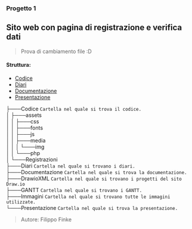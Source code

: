 ### Progetto 1
## Sito web con pagina di registrazione e verifica dati
> Prova di cambiamento file :D

#### Struttura:
- [Codice](Codice)
- [Diari](Diari)
- [Documentazione](Documentazione)
- [Presentazione](Presentazione)

├───Codice ```Cartella nel quale si trova il codice.```<br>
│   ├───assets<br>
│   │   ├───css<br>
│   │   ├───fonts<br>
│   │   ├───js<br>
│   │   ├───media<br>
│   │   │   └───img<br>
│   │   └───php<br>
│   └───Registrazioni<br>
├───Diari ```Cartella nel quale si trovano i diari.```<br>
├───Documentazione ```Cartella nel quale si trova la documentazione.```<br>
├───DrawioXML ```Cartella nel quale si trovano i progetti del sito Draw.io```<br>
├───GANTT ```Cartella nel quale si trovano i GANTT.```<br>
├───Immagini ```Cartella nel quale si trovano tutte le immagini utilizzate.```<br>
└───Presentazione ```Cartella nel quale si trova la presentazione.```<br>


> Autore: Filippo Finke
